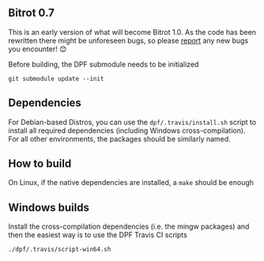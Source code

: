 Bitrot 0.7
----------

This is an early version of what will become Bitrot 1.0.
As the code has been rewritten there might be unforeseen bugs, so please [report](https://github.com/grejppi/bitrot/issues) any new bugs you encounter! 😊

Before building, the DPF submodule needs to be initialized
```
git submodule update --init
```

## Dependencies

For Debian-based Distros, you can use the `dpf/.travis/install.sh` script to install all required dependencies (including Windows cross-compilation).
For all other environments, the packages should be similarly named.

## How to build

On Linux, if the native dependencies are installed, a `make` should be enough

## Windows builds
Install the cross-compilation dependencies (i.e. the mingw packages)
and then the easiest way is to use the DPF Travis CI scripts

```
./dpf/.travis/script-win64.sh
```
